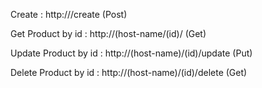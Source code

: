 
Create : http://<host-name>/create  (Post)

Get Product by id :   http://(host-name/(id)/  (Get)

Update Product by id :   http://(host-name)/(id)/update  (Put)

Delete Product by id :   http://(host-name)/(id)/delete  (Get)

